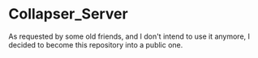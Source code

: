 # Collapser_Server

  As requested by some old friends, and I don't intend to use it anymore, I decided to become this repository into a public one.
